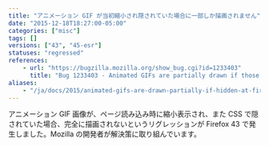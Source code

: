 ```yaml
---
title: "アニメーション GIF が当初縮小され隠されていた場合に一部しか描画されません"
date: "2015-12-18T18:27:00-05:00"
categories: ["misc"]
tags: []
versions: ["43", "45-esr"]
statuses: "regressed"
references:
    - url: "https://bugzilla.mozilla.org/show_bug.cgi?id=1233403"
      title: "Bug 1233403 - Animated GIFs are partially drawn if those are hidden at first"
aliases:
    - "/ja/docs/2015/animated-gifs-are-drawn-partially-if-hidden-at-first/"
---
```

アニメーション GIF 画像が、ページ読み込み時に縮小表示され、また CSS で隠されていた場合、完全に描画されないというリグレッションが Firefox 43 で発生しました。Mozilla の開発者が解決策に取り組んでいます。
